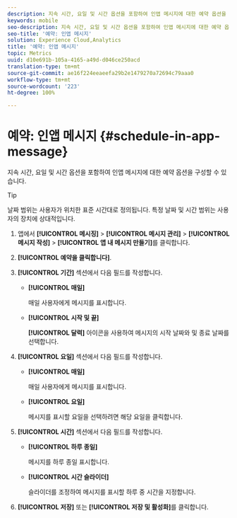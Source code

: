 ```yaml
---
description: 지속 시간, 요일 및 시간 옵션을 포함하여 인앱 메시지에 대한 예약 옵션을 구성할 수 있습니다.
keywords: mobile
seo-description: 지속 시간, 요일 및 시간 옵션을 포함하여 인앱 메시지에 대한 예약 옵션을 구성할 수 있습니다.
seo-title: '예약: 인앱 메시지'
solution: Experience Cloud,Analytics
title: '예약: 인앱 메시지'
topic: Metrics
uuid: d10e691b-105a-4165-a49d-d046ce250acd
translation-type: tm+mt
source-git-commit: ae16f224eeaeefa29b2e1479270a72694c79aaa0
workflow-type: tm+mt
source-wordcount: '223'
ht-degree: 100%

---
```



# 예약: 인앱 메시지 {#schedule-in-app-message}

지속 시간, 요일 및 시간 옵션을 포함하여 인앱 메시지에 대한 예약 옵션을 구성할 수 있습니다.

>[!TIP]
>
>날짜 범위는 사용자가 위치한 표준 시간대로 정의됩니다. 특정 날짜 및 시간 범위는 사용자의 장치에 상대적입니다.

1. 앱에서 **[!UICONTROL 메시징]** > **[!UICONTROL 메시지 관리]** > **[!UICONTROL 메시지 작성]** > **[!UICONTROL 앱 내 메시지 만들기]**&#x200B;를 클릭합니다.
1. **[!UICONTROL 예약을 클릭합니다]**.
1. **[!UICONTROL 기간]** 섹션에서 다음 필드를 작성합니다.

   * **[!UICONTROL 매일]**

      매일 사용자에게 메시지를 표시합니다.

   * **[!UICONTROL 시작 및 끝]**

      **[!UICONTROL 달력]** 아이콘을 사용하여 메시지의 시작 날짜와 및 종료 날짜를 선택합니다.

1. **[!UICONTROL 요일]** 섹션에서 다음 필드를 작성합니다.

   * **[!UICONTROL 매일]**

      매일 사용자에게 메시지를 표시합니다.

   * **[!UICONTROL 요일]**

      메시지를 표시할 요일을 선택하려면 해당 요일을 클릭합니다.

1. **[!UICONTROL 시간]** 섹션에서 다음 필드를 작성합니다.

   * **[!UICONTROL 하루 종일]**

      메시지를 하루 종일 표시합니다.

   * **[!UICONTROL 시간 슬라이더]**

      슬라이더를 조정하여 메시지를 표시할 하루 중 시간을 지정합니다.

1. **[!UICONTROL 저장]** 또는 **[!UICONTROL 저장 및 활성화]**&#x200B;를 클릭합니다.
